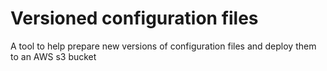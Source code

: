 # Versioned configuration files

A tool to help prepare new versions of configuration files and deploy them to an AWS s3 bucket
